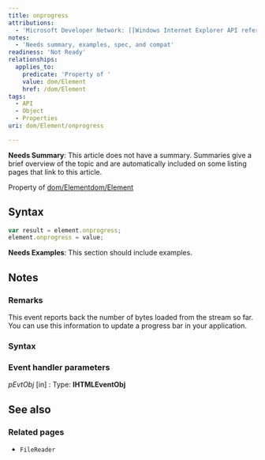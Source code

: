 ```yaml
---
title: onprogress
attributions:
  - 'Microsoft Developer Network: [[Windows Internet Explorer API reference](http://msdn.microsoft.com/en-us/library/ie/hh828809%28v=vs.85%29.aspx) Article]'
notes:
  - 'Needs summary, examples, spec, and compat'
readiness: 'Not Ready'
relationships:
  applies_to:
    predicate: 'Property of '
    value: dom/Element
    href: /dom/Element
tags:
  - API
  - Object
  - Properties
uri: dom/Element/onprogress

---
```

**Needs Summary**: This article does not have a summary. Summaries give a brief overview of the topic and are automatically included on some listing pages that link to this article.

Property of [dom/Element](/dom/Element)[dom/Element](/dom/Element)

## Syntax

``` js
var result = element.onprogress;
element.onprogress = value;
```

**Needs Examples**: This section should include examples.

## Notes

### Remarks

This event reports back the number of bytes loaded from the stream so far. You can use this information to update a progress bar in your application.

### Syntax

### Event handler parameters

*pEvtObj* [in]
:   Type: ****IHTMLEventObj****

## See also

### Related pages

-   `FileReader`
